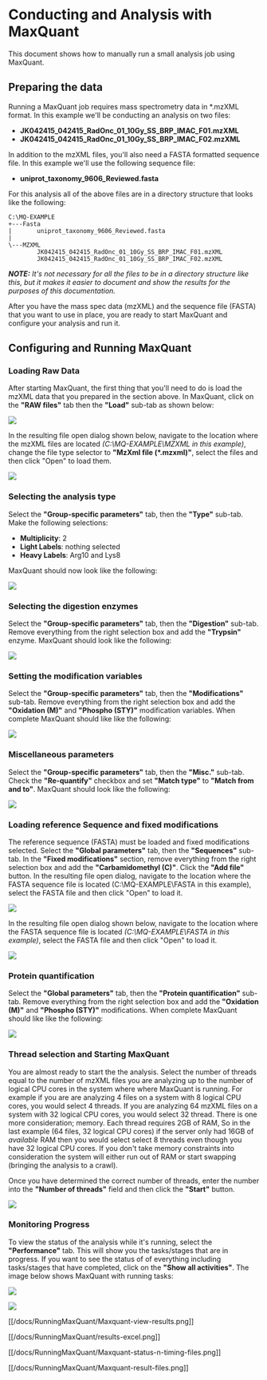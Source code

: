 # Conducting and Analysis with MaxQuant

This document shows how to manually run a small analysis job using MaxQuant.

## Preparing the data

Running a MaxQuant job requires mass spectrometry data in *.mzXML format. In this example we'll be conducting an analysis on two files:

* **JK042415_042415_RadOnc_01_10Gy_SS_BRP_IMAC_F01.mzXML**
* **JK042415_042415_RadOnc_01_10Gy_SS_BRP_IMAC_F02.mzXML**

In addition to the mzXML files, you'll also need a FASTA formatted sequence file. In this example we'll use the following sequence file:

* **uniprot_taxonomy_9606_Reviewed.fasta**

For this analysis all of the above files are in a directory structure that looks like the following:

```
C:\MQ-EXAMPLE
+---Fasta
|       uniprot_taxonomy_9606_Reviewed.fasta
|
\---MZXML
        JK042415_042415_RadOnc_01_10Gy_SS_BRP_IMAC_F01.mzXML
        JK042415_042415_RadOnc_01_10Gy_SS_BRP_IMAC_F02.mzXML
```

***NOTE:*** *It's not necessary for all the files to be in a directory structure like this, but it makes it easier to document and show the results for the purposes of this documentation.*    

After you have the mass spec data (mzXML) and the sequence file (FASTA) that you want to use in place, you are ready to start MaxQuant and configure your analysis and run it.


## Configuring and Running MaxQuant

### Loading Raw Data

After starting MaxQuant, the first thing that you'll need to do is load the mzXML data that you prepared in the section above. In MaxQuant, click on the **"RAW files"** tab then the **"Load"** sub-tab as shown below:

![](/docs/RunningMaxQuant/maxquant-open.png)

In the resulting file open dialog shown below, navigate to the location where the mzXML files are located *(C:\MQ-EXAMPLE\MZXML in this example)*, change the file type selector to **"MzXml file (*.mzxml)"**, select the files and then click "Open" to load them.

![](/docs/RunningMaxQuant/maxquant-load-mzxml.png)


### Selecting the analysis type 

Select the **"Group-specific parameters"** tab, then the **"Type"** sub-tab. Make the following selections:

- **Multiplicity**: 2
- **Light Labels**: nothing selected
- **Heavy Labels**: Arg10 and Lys8

MaxQuant should now look like the following:
 
![](/docs/RunningMaxQuant/maxquant-type.png)


### Selecting the digestion enzymes

Select the **"Group-specific parameters"** tab, then the **"Digestion"** sub-tab. Remove everything from the right selection box and add the **"Trypsin"** enzyme. MaxQuant should look like the following:

![](/docs/RunningMaxQuant/maxquant-digestion.png)


### Setting the modification variables

Select the **"Group-specific parameters"** tab, then the **"Modifications"** sub-tab.  Remove everything from the right selection box and add the **"Oxidation (M)"** and **"Phospho (STY)"** modification variables. When complete MaxQuant should like like the following:
  
![](/docs/RunningMaxQuant/maxquant-modifications.png)


### Miscellaneous parameters

Select the **"Group-specific parameters"** tab, then the **"Misc."** sub-tab. Check the **"Re-quantify"** checkbox and set **"Match type"** to **"Match from and to"**. MaxQuant should look like the following:

![](/docs/RunningMaxQuant/maxquant-misc.png)


### Loading reference Sequence and fixed modifications

The reference sequence (FASTA) must be loaded and fixed modifications selected. Select the **"Global parameters"** tab, then the **"Sequences"** sub-tab. In the **"Fixed modifications"** section, remove everything from the right selection box and add the **"Carbamidomethyl (C)"**. Click the **"Add file"** button. In the resulting file open dialog, navigate to the location where the FASTA sequence file is located (C:\MQ-EXAMPLE\FASTA in this example), select the FASTA file and then click "Open" to load it.

![](/docs/RunningMaxQuant/maxquant-seq-loaded.png)

In the resulting file open dialog shown below, navigate to the location where the FASTA sequence file is located *(C:\MQ-EXAMPLE\FASTA in this example)*, select the FASTA file and then click "Open" to load it.

![](/docs/RunningMaxQuant/maxquant-load-seq.png)


### Protein quantification

Select the **"Global parameters"** tab, then the **"Protein quantification"** sub-tab. Remove everything from the right selection box and add the **"Oxidation (M)"** and **"Phospho (STY)"** modifications. When complete MaxQuant should like like the following:

![](/docs/RunningMaxQuant/maxquant-protein-quant.png)


### Thread selection and Starting MaxQuant

You are almost ready to start the the analysis. Select the number of threads equal to the number of mzXML files you are analyzing up to the number of logical CPU cores in the system where where MaxQuant is running. For example if you are are analyzing 4 files on a system with 8 logical CPU cores, you would select 4 threads. If you are analyzing 64 mzXML files on a system with 32 logical CPU cores, you would select 32 thread. There is one more consideration; memory. Each thread requires 2GB of RAM, So in the last example (64 files, 32 logical CPU cores) if the server only had 16GB of *available* RAM then you would select select 8 threads even though you have 32 logical CPU cores. If you don't take memory constraints into consideration the system will either run out of RAM or start swapping (bringing the analysis to a crawl).

Once you have determined the correct number of threads, enter the number into the **"Number of threads"** field and then click the **"Start"** button.     
 
![](/docs/RunningMaxQuant/maxquant-threads-start.png)


### Monitoring Progress

To view the status of the analysis while it's running, select the **"Performance"** tab. This will show you the tasks/stages that are in progress. If you want to see the status of of everything including tasks/stages that have completed, click on the **"Show all activities"**. The image below shows MaxQuant with running tasks: 

![](/docs/RunningMaxQuant/maxquant-running.png)


![](/docs/RunningMaxQuant/Maxquant-done-with-dialog.png)


[[/docs/RunningMaxQuant/Maxquant-view-results.png]]

[[/docs/RunningMaxQuant/results-excel.png]]

[[/docs/RunningMaxQuant/Maxquant-status-n-timing-files.png]]

[[/docs/RunningMaxQuant/Maxquant-result-files.png]]





